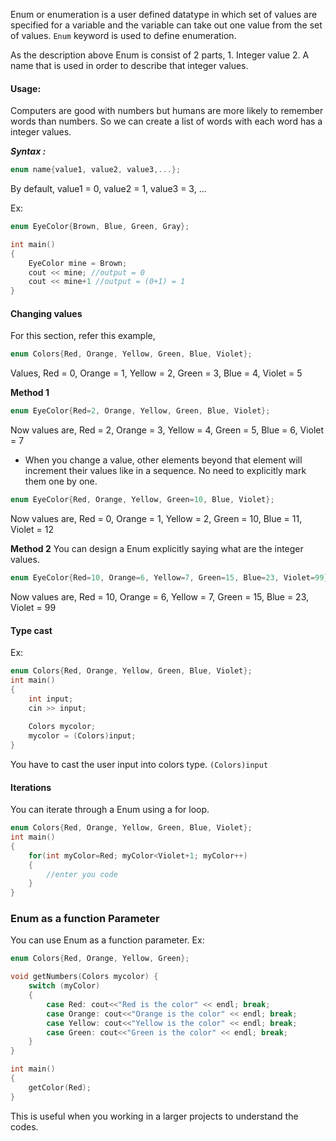 Enum or enumeration is a user defined datatype in which set of values are specified for a variable and the variable can take out one value from the set of values.
`Enum` keyword is used to define enumeration.

As the description above Enum is consist of 2 parts,
	1. Integer value
	2. A name that is used in order to describe that integer values.

#### Usage: 
Computers are good with numbers but humans are more likely to remember words than numbers. So we can create a list of words with each word has a integer values. 

***Syntax :***
```C++
enum name{value1, value2, value3,...};
```
By default,
	value1 = 0,
	value2 = 1,
	value3 = 3, ...

Ex:
```C++
enum EyeColor{Brown, Blue, Green, Gray};

int main()
{
	EyeColor mine = Brown;
	cout << mine; //output = 0
	cout << mine+1 //output = (0+1) = 1
}
```

#### Changing values
For this section, refer this example,
```C++
enum Colors{Red, Orange, Yellow, Green, Blue, Violet};
```
Values,
	Red = 0,
	Orange = 1,
	Yellow = 2, 
	Green = 3, 
	Blue = 4,
	Violet = 5

**Method 1**
```C++
enum EyeColor{Red=2, Orange, Yellow, Green, Blue, Violet};
```
Now values are,
	Red = 2,
	Orange = 3,
	Yellow = 4, 
	Green = 5, 
	Blue = 6,
	Violet = 7
- When you change a value, other elements beyond that element will increment their values like in a sequence. No need to explicitly mark them one by one. 

```C++
enum EyeColor{Red, Orange, Yellow, Green=10, Blue, Violet};
```
Now values are,
	Red = 0,
	Orange = 1,
	Yellow = 2, 
	Green = 10, 
	Blue = 11,
	Violet = 12

**Method 2**
You can design a Enum explicitly saying what are the integer values.
```C++
enum EyeColor{Red=10, Orange=6, Yellow=7, Green=15, Blue=23, Violet=99};
```
Now values are,
	Red = 10,
	Orange = 6,
	Yellow = 7, 
	Green = 15, 
	Blue = 23,
	Violet = 99

#### Type cast
Ex:
```C++
enum Colors{Red, Orange, Yellow, Green, Blue, Violet};
int main()
{
	int input;
	cin >> input;
	
	Colors mycolor;
	mycolor = (Colors)input;
}
```
You have to cast the user input into colors type.
`(Colors)input`

#### Iterations
You can iterate through a Enum using a for loop.
```C++
enum Colors{Red, Orange, Yellow, Green, Blue, Violet};
int main()
{
	for(int myColor=Red; myColor<Violet+1; myColor++)
	{
		//enter you code
	}
}
```

### Enum as a function Parameter
You can use Enum as a function parameter.
Ex:
```C++
enum Colors{Red, Orange, Yellow, Green};

void getNumbers(Colors mycolor) {
	switch (myColor)
	{
		case Red: cout<<"Red is the color" << endl; break;
		case Orange: cout<<"Orange is the color" << endl; break;
		case Yellow: cout<<"Yellow is the color" << endl; break;
		case Green: cout<<"Green is the color" << endl; break;
	}
}

int main()
{
	getColor(Red);
}
```
This is useful when you working in a larger projects to understand the codes. 